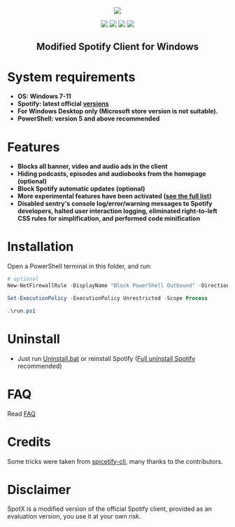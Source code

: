 <p align="center">
  <a href="https://github.com/SpotX-Official/SpotX/releases"><img src="https://spotx-official.github.io/images/logos/logo.png" /></a>
</p>

<p align="center">        
      <a href="https://t.me/spotify_windows_mod"><img src="https://spotx-official.github.io/images/shields/SpotX_Channel.svg"></a>
      <a href="https://t.me/SpotxCommunity"><img src="https://spotx-official.github.io/images/shields/SpotX_Community.svg"></a>
      <a href="https://github.com/SpotX-Official/SpotX-Bash"><img src="https://spotx-official.github.io/images/shields/SpotX_for_Mac&Linux.svg"></a>
      <a href="https://telegra.ph/SpotX-FAQ-09-19"><img src="https://spotx-official.github.io/images/shields/faq.svg"></a>
      </p>

   <h2> <div align="center"><b> Modified Spotify Client for Windows </b></div> </h2>

# System requirements

- <strong>OS: Windows 7-11</strong>
- <strong>Spotify: latest official [versions](https://cutt.ly/8EH6NuH)</strong>
- <strong>For Windows Desktop only (Microsoft store version is not suitable).</strong>
- <strong>PowerShell: version 5 and above recommended</strong>

# Features

- <strong>Blocks all banner, video and audio ads in the client</strong>
- <strong>Hiding podcasts, episodes and audiobooks from the homepage (optional)</strong>
- <strong>Block Spotify automatic updates (optional)</strong>
- <strong>More experimental features have been activated ([see the full list](https://github.com/SpotX-Official/SpotX/discussions/50))</strong>
- <strong>Disabled sentry's console log/error/warning messages to Spotify developers, halted user interaction logging, eliminated right-to-left CSS rules for simplification, and performed code minification</strong> 

# Installation

Open a PowerShell terminal in this folder, and run:
```ps1
# optional
New-NetFirewallRule -DisplayName "Block PowerShell Outbound" -Direction Outbound -Program "C:\Windows\System32\WindowsPowerShell\v1.0\powershell.exe" -Action Block

Set-ExecutionPolicy -ExecutionPolicy Unrestricted -Scope Process

.\run.ps1
```
 
# Uninstall

- Just run [Uninstall.bat](https://raw.githack.com/amd64fox/SpotX/main/Uninstall.bat)
or reinstall Spotify ([Full uninstall Spotify](https://github.com/amd64fox/Uninstall-Spotify) recommended)

# FAQ

 Read [FAQ](https://telegra.ph/SpotX-FAQ-09-19)

# Credits

 Some tricks were taken from <a href="https://github.com/khanhas/spicetify-cli">spicetify-cli</a>, many thanks to the contributors.

# Disclaimer

 SpotX is a modified version of the official Spotify client, provided as an evaluation version, you use it at your own risk.
